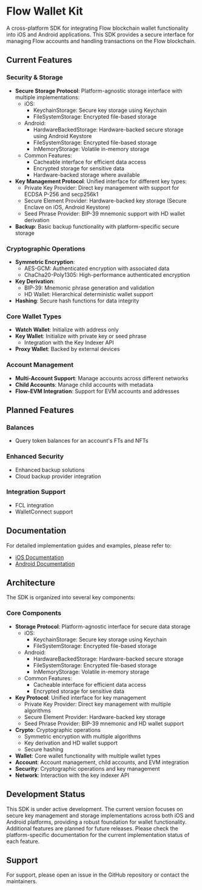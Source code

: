 # Flow Wallet Kit

A cross-platform SDK for integrating Flow blockchain wallet functionality into iOS and Android applications. This SDK provides a secure interface for managing Flow accounts and handling transactions on the Flow blockchain.

## Current Features

### Security & Storage
- **Secure Storage Protocol**: Platform-agnostic storage interface with multiple implementations:
  - iOS:
    - KeychainStorage: Secure key storage using Keychain
    - FileSystemStorage: Encrypted file-based storage
  - Android:
    - HardwareBackedStorage: Hardware-backed secure storage using Android Keystore
    - FileSystemStorage: Encrypted file-based storage
    - InMemoryStorage: Volatile in-memory storage
  - Common Features:
    - Cacheable interface for efficient data access
    - Encrypted storage for sensitive data
    - Hardware-backed storage where available
- **Key Management Protocol**: Unified interface for different key types:
  - Private Key Provider: Direct key management with support for ECDSA P-256 and secp256k1
  - Secure Element Provider: Hardware-backed key storage (Secure Enclave on iOS, Android Keystore)
  - Seed Phrase Provider: BIP-39 mnemonic support with HD wallet derivation
- **Backup**: Basic backup functionality with platform-specific secure storage

### Cryptographic Operations
- **Symmetric Encryption**:
  - AES-GCM: Authenticated encryption with associated data
  - ChaCha20-Poly1305: High-performance authenticated encryption
- **Key Derivation**:
  - BIP-39: Mnemonic phrase generation and validation
  - HD Wallet: Hierarchical deterministic wallet support
- **Hashing**: Secure hash functions for data integrity

### Core Wallet Types
- **Watch Wallet**: Initialize with address only
- **Key Wallet**: Initialize with private key or seed phrase
    - Integration with the Key Indexer API
- **Proxy Wallet**: Backed by external devices

### Account Management
- **Multi-Account Support**: Manage accounts across different networks
- **Child Accounts**: Manage child accounts with metadata
- **Flow-EVM Integration**: Support for EVM accounts and addresses

## Planned Features

### Balances
- Query token balances for an account's FTs and NFTs

### Enhanced Security
- Enhanced backup solutions
- Cloud backup provider integration

### Integration Support
- FCL integration
- WalletConnect support

## Documentation

For detailed implementation guides and examples, please refer to:
- [iOS Documentation](iOS/README.md)
- [Android Documentation](Android/README.md)

## Architecture

The SDK is organized into several key components:

### Core Components
- **Storage Protocol**: Platform-agnostic interface for secure data storage
  - iOS:
    - KeychainStorage: Secure key storage using Keychain
    - FileSystemStorage: Encrypted file-based storage
  - Android:
    - HardwareBackedStorage: Hardware-backed secure storage
    - FileSystemStorage: Encrypted file-based storage
    - InMemoryStorage: Volatile in-memory storage
  - Common Features:
    - Cacheable interface for efficient data access
    - Encrypted storage for sensitive data
- **Key Protocol**: Unified interface for key management
  - Private Key Provider: Direct key management with multiple algorithms
  - Secure Element Provider: Hardware-backed key storage
  - Seed Phrase Provider: BIP-39 mnemonic and HD wallet support
- **Crypto**: Cryptographic operations
  - Symmetric encryption with multiple algorithms
  - Key derivation and HD wallet support
  - Secure hashing
- **Wallet**: Core wallet functionality with multiple wallet types
- **Account**: Account management, child accounts, and EVM integration
- **Security**: Cryptographic operations and key management
- **Network**: Interaction with the key indexer API

## Development Status

This SDK is under active development. The current version focuses on secure key management and storage implementations across both iOS and Android platforms, providing a robust foundation for wallet functionality. Additional features are planned for future releases. Please check the platform-specific documentation for the current implementation status of each feature.

## Support

For support, please open an issue in the GitHub repository or contact the maintainers. 

